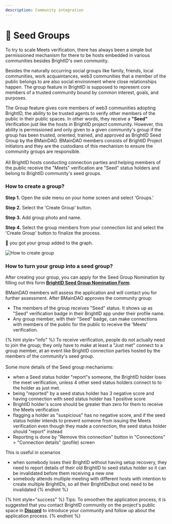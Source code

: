 ```yaml
---
description: Community integration
---
```


# 🌱 Seed Groups

To try to scale Meets verification, there has always been a simple but permissioned mechanism for there to be hosts embedded in various communities besides BrightID's own community.

Besides the naturally occurring social groups like family, friends, local communities, work acquaintances, web3 communities that a member of the public belongs to are also social environment where close relationships happen. The group feature in BrightID is supposed to represent core members of a trusted community bound by common interest, goals, and purposes.

The Group feature gives core members of web3 communities adopting BrightID, the ability to be trusted agents to verify other members of the public in their public spaces. In other words, they receive a **"Seed"** Verification just like the hosts in BrightID project community. However, this ability is permissioned and only given to a given community's group if the group has been trusted, oriented, trained, and approved as BrightID Seed Group by the BMainDAO. BMainDAO members consists of BrightID Project initiators and they are the custodians of this mechanism to ensure the community groups are responsible.\
\
All BrightID hosts conducting connection parties and helping members of the public receive the "Meets" verification are "Seed" status holders and belong to BrightID community's seed groups.

### How to create a group?

**Step 1.** Open the side menu on your home screen and select 'Groups.'

**Step 2.** Select the 'Create Group' button.

**Step 3.** Add group photo and name.

**Step 4.** Select the group members from your connection list and select the 'Create Group' button to finalize the process.

🎉  you got your group added to the graph.

![How to create group](<../../.gitbook/assets/Creating Group\_P1.png>)

### How to turn your group into a seed group?

After creating your group, you can apply for the Seed Group Nomination by filling out this form [**BrightID Seed Group Nomination Form**](https://docs.google.com/forms/d/e/1FAIpQLSd5ma8NIyNmOFfgYGOYXC0rQITWSQgLepe1xzIy5dDy5sNXRA/viewform).

BMainDAO members will assess the application and will contact you for further assessment. After BMainDAO approves the community group:

* The members of the group receives "Seed" status. It shows up as "Seed" verification badge in their BrightID app under their profile name.
* Any group member, with their "Seed" badge, can make connections with members of the public for the public to receive the 'Meets' verification.

{% hint style="info" %}
To receive verification, people do not actually need to join the group; they only have to make at least a "Just met" connect to a group member, at an event like BrightID connection parties hosted by the members of the community's seed group.\
\
Some more details of the Seed group mechanisms:

* when a Seed status holder "report"s someone, the BrightID holder loses the meet verification, unless 4 other seed status holders connect to to the holder as just met.
* being "reported" by a seed status holder has 3 negative score and having connection with seed status holder has 1 positive score
* BrightID holder's score should be greater than zero for them to receive the Meets verification
* flagging a holder as "suspicious" has no negative score, and if the seed status holder intends to prevent someone from issuing the Meets verification even though they made a connection, the seed status holder should "report" instead
* Reporting is done by "Remove this connection" button in "Connections" > "Connection details" (profile) screen

This is useful in scenarios

* when somebody loses their BrightID without having setup recovery, they need to report details of their old BrightID to seed status holder so it can be invalidated before them receiving a new one
* somebody attends multiple meeting with different hosts with intention to create multiple BrightIDs, so all their BrightIDs(but one) need to be invalidated
{% endhint %}

{% hint style="success" %}
Tips: To smoothen the application process, it is suggested that you contact BrightID community on the project's public space in [**Discord**](https://discord.com/servers/brightid-596752664906432522) to introduce your community and follow up about the application process.
{% endhint %}

